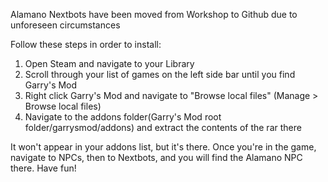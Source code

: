 Alamano Nextbots have been moved from Workshop to Github due to unforeseen circumstances

Follow these steps in order to install:
1) Open Steam and navigate to your Library
2) Scroll through your list of games on the left side bar until you find Garry's Mod
3) Right click Garry's Mod and navigate to "Browse local files" (Manage > Browse local files)
4) Navigate to the addons folder(Garry's Mod root folder/garrysmod/addons) and extract the contents of the rar there

It won't appear in your addons list, but it's there. Once you're in the game, navigate to NPCs, then to Nextbots, and you will find the Alamano NPC there.
Have fun!
